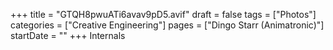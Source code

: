 +++
title = "GTQH8pwuATi6avav9pD5.avif"
draft = false
tags = ["Photos"]
categories = ["Creative Engineering"]
pages = ["Dingo Starr (Animatronic)"]
startDate = ""
+++
Internals

